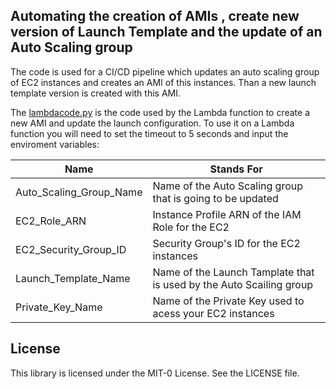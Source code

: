 ## Automating the creation of AMIs , create new version of Launch Template and the update of an Auto Scaling group 

The code is used for a CI/CD pipeline which updates an auto scaling group of EC2 instances and creates an AMI of this instances. Than a new launch template version is created with this AMI.


The [lambdacode.py](/lambdacode.py) is the code used by the Lambda function to create a new AMI and update the launch configuration.
To use it on a Lambda function you will need to set the timeout to 5 seconds and input the enviroment variables:

|Name|Stands For|
|----|-----|
|Auto_Scaling_Group_Name|Name of the Auto Scaling group that is going to be updated|
|EC2_Role_ARN|Instance Profile ARN of the IAM Role for the EC2|
|EC2_Security_Group_ID|Security Group's ID for the EC2 instances|
|Launch_Template_Name|Name of the Launch Tamplate that is used by the Auto Scailing group|
|Private_Key_Name|Name of the Private Key used to acess your EC2 instances|


## License

This library is licensed under the MIT-0 License. See the LICENSE file.

